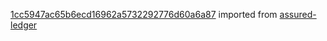 [1cc5947ac65b6ecd16962a5732292776d60a6a87](https://github.com/insolar/assured-ledger/commit/1cc5947ac65b6ecd16962a5732292776d60a6a87) imported from [assured-ledger](https://github.com/insolar/assured-ledger)
